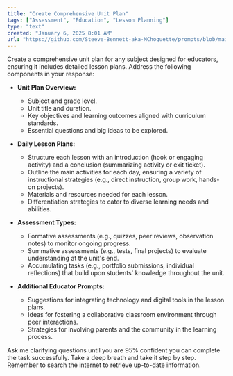 ```yaml
---
title: "Create Comprehensive Unit Plan"
tags: ["Assessment", "Education", "Lesson Planning"]
type: "text"
created: "January 6, 2025 8:01 AM"
url: "https://github.com/Steeve-Bennett-aka-MChoquette/prompts/blob/main/create_comprehensive_unit_plan.md"
---
```


Create a comprehensive unit plan for any subject designed for educators, ensuring it includes detailed lesson plans. Address the following components in your response:

- **Unit Plan Overview:**
  - Subject and grade level.
  - Unit title and duration.
  - Key objectives and learning outcomes aligned with curriculum standards.
  - Essential questions and big ideas to be explored.

- **Daily Lesson Plans:**
  - Structure each lesson with an introduction (hook or engaging activity) and a conclusion (summarizing activity or exit ticket).
  - Outline the main activities for each day, ensuring a variety of instructional strategies (e.g., direct instruction, group work, hands-on projects).
  - Materials and resources needed for each lesson.
  - Differentiation strategies to cater to diverse learning needs and abilities.

- **Assessment Types:**
  - Formative assessments (e.g., quizzes, peer reviews, observation notes) to monitor ongoing progress.
  - Summative assessments (e.g., tests, final projects) to evaluate understanding at the unit's end.
  - Accumulating tasks (e.g., portfolio submissions, individual reflections) that build upon students' knowledge throughout the unit.

- **Additional Educator Prompts:**
  - Suggestions for integrating technology and digital tools in the lesson plans.
  - Ideas for fostering a collaborative classroom environment through peer interactions.
  - Strategies for involving parents and the community in the learning process.

Ask me clarifying questions until you are 95% confident you can complete the task successfully. Take a deep breath and take it step by step. Remember to search the internet to retrieve up-to-date information.